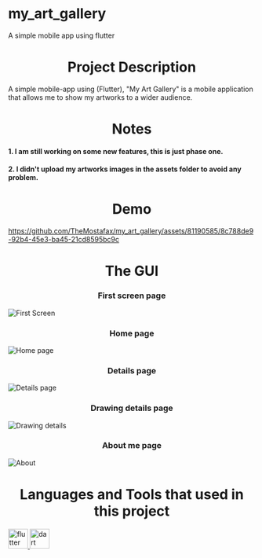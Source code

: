 # my_art_gallery
A simple mobile app using flutter

<h1 align="center">Project Description </h1>


A simple mobile-app using (Flutter), "My Art Gallery" is a mobile application that allows me to show my artworks to a wider audience.




<h1 align="center">Notes</h1>
<h4 align="left">1. I am still working on some new features, this is just phase one.</h4>
<h4 align="left">2. I didn't upload my artworks images in the assets folder to avoid any problem.</h4>




<h1 align="center">Demo</h1>





https://github.com/TheMostafax/my_art_gallery/assets/81190585/8c788de9-92b4-45e3-ba45-21cd8595bc9c






<h1 align="center">The GUI</h1>



<h3 align="center">First screen page</h3>

![First Screen](https://github.com/TheMostafax/my_art_gallery/assets/81190585/dc267e7b-4157-4c43-b2a6-5c9084099095)



<h3 align="center">Home page</h3>


![Home page](https://github.com/TheMostafax/my_art_gallery/assets/81190585/a320bef1-852e-47a9-ba5f-fc2129527a23)



<h3 align="center">Details page</h3>


![Details page](https://github.com/TheMostafax/my_art_gallery/assets/81190585/a0611d6d-c339-4a34-97ac-fac8eec2a306)




<h3 align="center">Drawing details page</h3>


![Drawing details](https://github.com/TheMostafax/my_art_gallery/assets/81190585/e662d909-59b9-4f6a-8052-ef8391d41231)




<h3 align="center">About me page </h3>

![About](https://github.com/TheMostafax/my_art_gallery/assets/81190585/dfa684d1-2f6e-44dc-a989-c8ba54c8a580)


  

<h1 align="center">Languages and Tools that used in this project</h1>
<a href="https://flutter.dev" target="_blank" rel="noreferrer"> <img src="https://www.vectorlogo.zone/logos/flutterio/flutterio-icon.svg" alt="flutter" width="40" height="40"/> </a><a href="https://dart.dev" target="_blank" rel="noreferrer"> <img src="https://www.vectorlogo.zone/logos/dartlang/dartlang-icon.svg" alt="dart" width="40" height="40"/> </a>
